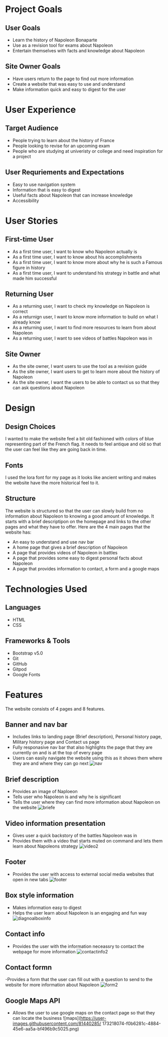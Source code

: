 # Project Goals
## User Goals
- Learn the history of Napoleon Bonaparte
- Use as a revision tool for exams about Napoleon
- Entertain themselves with facts and knowledge about Napoleon
## Site Owner Goals
- Have users return to the page to find out more information
- Create a website that was easy to use and understand
- Make information quick and easy to digest for the user

# User Experience
## Target Audience
- People trying to learn about the history of France
- People looking to revise for an upcoming exam
- People who are studying at univeristy or college and need inspiration for a project

## User Requriements and Expectations
- Easy to use navigation system
- Information that is easy to digest
- Useful facts about Napoleon that can increase knowledge
- Accessibility

# User Stories
## First-time User
- As a first time user, I want to know who Napoleon actually is
- As a first time user, I want to know about his accomplishments
- As a first time user, I want to know more about why he is such a Famous figure in history
- As a first time user, I want to understand his strategy in battle and what made him successful

## Returning User
- As a returning user, I want to check my knowledge on Napoleon is correct
- As a returnign user, I want to know more information to build on what I already know
- As a returning user, I want to find more resources to learn from about Napoleon
- As a returning user, I want to see videos of battles Napoleon was in

## Site Owner
- As the site owner, I want users to use the tool as a revision guide
- As the site owner, I want users to get to learn more about the history of Napoleon
- As the site owner, I want the users to be able to contact us so that they can ask questions about Napoleon

# Design
## Design Choices
I wanted to make the website feel a bit old fashioned with colors of blue representing part of the French flag. It needs to feel antique and old so that the user can feel like they are going back in time.

## Fonts
I used the lora font for my page as it looks like ancient writing and makes the website have the more historical feel to it.

## Structure
The website is structured so that the user can slowly build from no information about Napoleon to knowing a good amount of knowledge. It starts with a brief descriptipon on the homepage and links to the other pages and what they have to offer. Here are the 4 main pages that the website has:

- An easy to understand and use nav bar
- A home page that gives a brief description of Napoleon
- A page that provides videos of Napoleon in battles
- A page that provides some easy to digest personal facts about Napoleon
- A page that provides information to contact, a form and a google maps

# Technologies Used
## Languages
- HTML
- CSS 

## Frameworks & Tools
- Bootstrap v5.0
- Git
- GitHub
- Gitpod
- Google Fonts

# Features
The website consists of 4 pages and 8 features.

## Banner and nav bar
- Includes links to landing page (Brief description), Personal history page, Military history page and Contact us page
- Fully responasive nav bar that also highlights the page that they are currently on and is at the top of every page
- Users can easily navigate the website using this as it shows them where they are and where they can go next
![nav](https://user-images.githubusercontent.com/81440285/173217362-5e3d197b-f60c-4034-a5a3-03928651d308.png)
## Brief description
- Provides an image of Naploeon
- Tells user who Napoleon is and why he is significant
- Tells the user where they can find more information about Napoleon on the website
![briefe](https://user-images.githubusercontent.com/81440285/173217543-2f3bb7cb-f340-452c-a92a-d420f50454d2.png)
## Video information presentation
- Gives user a quick backstory of the battles Napoleon was in
- Provides them with a video that starts muted on command and lets them learn about Napoleons strategy
![video2](https://user-images.githubusercontent.com/81440285/173217613-cc984be0-8772-4a02-a6dc-d2902f1241b0.png)

## Footer
- Provides the user with access to external social media websites that open in new tabs
![footer](https://user-images.githubusercontent.com/81440285/173217673-cc44aa28-3d23-49cd-bad8-9a027bd1ef6b.png)

## Box style information 
- Makes information easy to digest
- Helps the user learn about Napoleon is an engaging and fun way
![diagnoalboxinfo](https://user-images.githubusercontent.com/81440285/173217760-97be904f-de1c-4dda-88f2-f22cf8170f5a.png)

## Contact info
- Provides the user with the information neceassry to contact the webpage for more information
![contactinfo2](https://user-images.githubusercontent.com/81440285/173217859-072f181a-8398-4466-a3df-7750ce8f569e.png)

## Contact formn
-Provides a form that the user can fill out with a question to send to the website for more information about Napoleon
![form2](https://user-images.githubusercontent.com/81440285/173217958-7b839f62-91e5-46d7-9147-2ed3e1750e53.png)

## Google Maps API
- Allows the user to use google maps on the contact page so that they can locate the business
![maps](https://user-images.githubusercontent.com/81440285/ 173218074-f0b6281c-4884-45e6-aa5a-bf496b9c5025.png)
